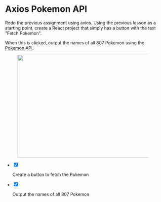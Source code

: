 <div class="module_description active_lesson_with_video ">
									
            
            
            
            
<h1 class="text-center">Axios Pokemon API</h1><p>Redo the previous assignment using axios. Using the previous lesson as a starting point, create a React project that simply has a button with the text "Fetch Pokemon".</p><p>When this is clicked, output the names of all 807 Pokemon using the <a href="https://pokeapi.co/" target="_blank">Pokemon API</a>.&nbsp;</p><figure class="text-center"><img src="https://s3.amazonaws.com/General_V88/boomyeah2015/codingdojo/curriculum/content/chapter/Pokemon.png" style="width: 481px; height: 333px;" width="481" height="333"></figure>
        
        
        
        
</div>

<div class="todo_content">
										<ul class="todo_item_parent">
											<form action="/tracks/submit_todo" method="post" id="form_to_do_items">		
													<li>
														<input type="hidden" name="module_to_do_item_id[]" value="0">	
														<input type="hidden" name="is_completed[]" value="0" class="todo_status">	
														<input type="checkbox" id="todo_item_0" checked="checked" class="todo_check">														
														<label for="todo_item_0" class="todo_list_item">
															<div class="item_checkbox checked"></div>
															<p>Create a button to fetch the Pokemon</p>	
														</label>	
													</li>
													<li>
														<input type="hidden" name="module_to_do_item_id[]" value="1">	
														<input type="hidden" name="is_completed[]" value="0" class="todo_status">	
														<input type="checkbox" id="todo_item_1" checked="checked" class="todo_check">														
														<label for="todo_item_1" class="todo_list_item">
															<div class="item_checkbox checked"></div>
															<p>Output the names of all 807 Pokemon</p>	
														</label>	
													</li>									
												<input type="hidden" name="id" id="task_todo_id" value="5328366">
												<input type="hidden" name="chapter_module_id" value="48250">
												<input type="hidden" name="track_id" value="130">
												<input type="hidden" name="authenticity_token" value="sLO65z81Un8ogC/FYv7u6xcsFvuzeOSgTThZDbHAsxY=">
											</form>
										</ul>
									</div>
